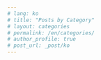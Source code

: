 ```yaml
---
# lang: ko
# title: "Posts by Category"
# layout: categories
# permalink: /en/categories/
# author_profile: true
# post_url: _post/ko
---
```

